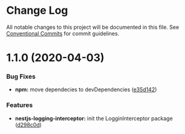 # Change Log

All notable changes to this project will be documented in this file.
See [Conventional Commits](https://conventionalcommits.org) for commit guidelines.

# 1.1.0 (2020-04-03)


### Bug Fixes

* **npm:** move dependecies to devDependencies ([e35d142](https://github.com/algoan/nestjs-components/commit/e35d1425d7faebbade5c5468836112f76c709c31))


### Features

* **nestjs-logging-interceptor:** init the LogginInterceptor package ([d298c0d](https://github.com/algoan/nestjs-components/commit/d298c0d37238d16d7058de956b2ddeae5ae255a7))
